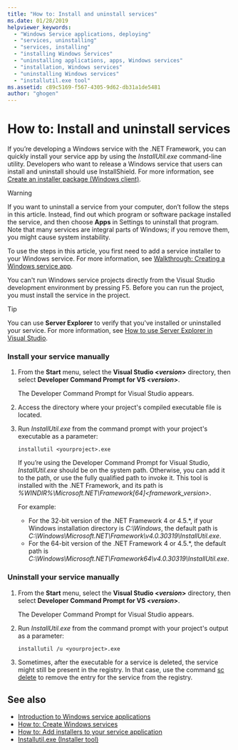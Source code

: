 ```yaml
---
title: "How to: Install and uninstall services"
ms.date: 01/28/2019
helpviewer_keywords: 
  - "Windows Service applications, deploying"
  - "services, uninstalling"
  - "services, installing"
  - "installing Windows Services"
  - "uninstalling applications, apps, Windows services"
  - "installation, Windows services"
  - "uninstalling Windows services"
  - "installutil.exe tool"
ms.assetid: c89c5169-f567-4305-9d62-db31a1de5481
author: "ghogen"
---
```

# How to: Install and uninstall services
If you’re developing a Windows service with the .NET Framework, you can quickly install your service app by using the *InstallUtil.exe* command-line utility. Developers who want to release a Windows service that users can install and uninstall should use InstallShield. For more information, see [Create an installer package (Windows client)](https://docs.microsoft.com/visualstudio/deployment/deploying-applications-services-and-components#create-an-installer-package-windows-client).
  
> [!WARNING]
>  If you want to uninstall a service from your computer, don’t follow the steps in this article. Instead, find out which program or software package installed the service, and then choose **Apps** in Settings to uninstall that program. Note that many services are integral parts of Windows; if you remove them, you might cause system instability.  
  
 To use the steps in this article, you first need to add a service installer to your Windows service. For more information, see [Walkthrough: Creating a Windows service app](../windows-services/walkthrough-creating-a-windows-service-application-in-the-component-designer.md).  
  
 You can't run Windows service projects directly from the Visual Studio development environment by pressing F5. Before you can run the project, you must install the service in the project.  
  
> [!TIP]
>  You can use **Server Explorer** to verify that you've installed or uninstalled your service. For more information, see [How to use Server Explorer in Visual Studio](https://support.microsoft.com/help/316649/how-to-use-the-server-explorer-in-visual-studio-net-and-visual-studio).
  
### Install your service manually  
  
1.  From the **Start** menu, select the **Visual Studio \<*version*>** directory, then select **Developer Command Prompt for VS \<*version*>**.
  
     The Developer Command Prompt for Visual Studio appears. 
  
2.  Access the directory where your project's compiled executable file is located.  
  
3.  Run *InstallUtil.exe* from the command prompt with your project's executable as a parameter:  
  
    ```  
    installutil <yourproject>.exe  
    ```  
  
     If you’re using the Developer Command Prompt for Visual Studio, *InstallUtil.exe* should be on the system path. Otherwise, you can add it to the path, or use the fully qualified path to invoke it. This tool is installed with the .NET Framework, and its path is *%WINDIR%\Microsoft.NET\Framework[64]\<framework_version>*. 
     
     For example:
     - For the 32-bit version of the .NET Framework 4 or 4.5.*, if your Windows installation directory is *C:\Windows*, the default path is *C:\Windows\Microsoft.NET\Framework\v4.0.30319\InstallUtil.exe*. 
     - For the 64-bit version of the .NET Framework 4 or 4.5.\*, the default path is *C:\Windows\Microsoft.NET\Framework64\v4.0.30319\InstallUtil.exe*.  
  
### Uninstall your service manually  
  
1. From the **Start** menu, select the **Visual Studio \<*version*>** directory, then select **Developer Command Prompt for VS \<*version*>**.
  
     The Developer Command Prompt for Visual Studio appears.  
  
2.  Run *InstallUtil.exe* from the command prompt with your project's output as a parameter:  
  
    ```  
    installutil /u <yourproject>.exe  
    ```  
  
3. Sometimes, after the executable for a service is deleted, the service might still be present in the registry. In that case, use the command [sc delete](/windows-server/administration/windows-commands/sc-delete) to remove the entry for the service from the registry.  
  
## See also
- [Introduction to Windows service applications](../windows-services/introduction-to-windows-service-applications.md)
- [How to: Create Windows services](../windows-services/how-to-create-windows-services.md)
- [How to: Add installers to your service application](../windows-services/how-to-add-installers-to-your-service-application.md)
- [Installutil.exe (Installer tool)](../tools/installutil-exe-installer-tool.md)
